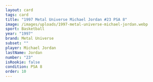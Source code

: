 ```yaml
---
layout: card
tags: card
title: "1997 Metal Universe Michael Jordan #23 PSA 8"
image: /images/uploads/1997-metal-universe-michael-jordan.webp
sport: Basketball
year: "1997"
brand: Metal Universe
subset: ""
player: Michael Jordan
lastName: Jordan
number: "23"
isRookie: false
condition: PSA 8
order: 10
---
```

